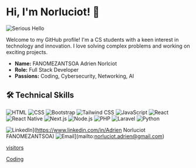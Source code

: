 # Hi, I'm Norluciot! 👋

![Serious Hello](https://media.giphy.com/media/v1.Y2lkPTc5MGI3NjExbmE1c252eDBhbXJ2aW0yZ2xqbm5zNTdua3loMGcwMnViYTljdzc3eSZlcD12MV9naWZzX3NlYXJjaCZjdD1n/xUPGGDNsLvqsBOhuU0/giphy.gif)


Welcome to my GitHub profile! I'm a CS students with a keen interest in technology and innovation. I love solving complex problems and working on exciting projects.

- **Name:** FANOMEZANTSOA Adrien Norlciot
- **Role:** Full Stack Developer
- **Passions:** Coding, Cybersecurity, Networking, AI

## 🛠️ Technical Skills

![HTML](https://img.shields.io/badge/-HTML5-E34F26?style=flat&logo=html5&logoColor=white)
![CSS](https://img.shields.io/badge/-CSS3-1572B6?style=flat&logo=css3&logoColor=white)
![Bootstrap](https://img.shields.io/badge/-Bootstrap-563D7C?style=flat&logo=bootstrap&logoColor=white)
![Tailwind CSS](https://img.shields.io/badge/-Tailwind%20CSS-38B2AC?style=flat&logo=tailwind-css&logoColor=white)
![JavaScript](https://img.shields.io/badge/-JavaScript-F7DF1E?style=flat&logo=javascript&logoColor=black)
![React](https://img.shields.io/badge/-React-61DAFB?style=flat&logo=react&logoColor=black)
![React Native](https://img.shields.io/badge/-React%20Native-61DAFB?style=flat&logo=react&logoColor=black)
![Next.js](https://img.shields.io/badge/-Next.js-000000?style=flat&logo=next.js&logoColor=white)
![Node.js](https://img.shields.io/badge/-Node.js-339933?style=flat&logo=node.js&logoColor=white)
![PHP](https://img.shields.io/badge/-PHP-777BB4?style=flat&logo=php&logoColor=white)
![Laravel](https://img.shields.io/badge/-Laravel-FF2D20?style=flat&logo=laravel&logoColor=white)
![Python](https://img.shields.io/badge/-Python-3776AB?style=flat&logo=python&logoColor=white)


![LinkedIn](https://img.shields.io/badge/-LinkedIn-0077B5?style=flat&logo=linkedin&logoColor=white)](https://www.linkedin.com/in/Adrien Norluciot FANOMEZANTSOA)
![Email](https://img.shields.io/badge/-Email-D14836?style=flat&logo=gmail&logoColor=white)](mailto:norluciot.adrien@gmail.com)

[visitors](https://visitor-badge.glitch.me/badge?page_id=Norluciot.Norluciot)

[Coding](https://media.giphy.com/media/qgQUggAC3Pfv687qPC/giphy.gif)



